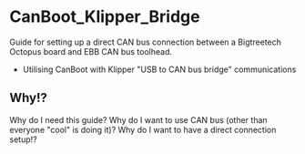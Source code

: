 # CanBoot_Klipper_Bridge
Guide for setting up a direct CAN bus connection between a Bigtreetech Octopus board and EBB CAN bus toolhead.
- Utilising CanBoot with Klipper "USB to CAN bus bridge" communications

## Why!?
Why do I need this guide? Why do I want to use CAN bus (other than everyone "cool" is doing it)? Why do I want to have a direct connection setup!? 
